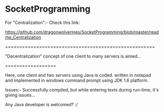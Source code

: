 SocketProgramming
=================

For "Centralization":- Check this link:

https://github.com/dragonwolverines/SocketProgramming/blob/master/readme_Centralization

=====================================================

"Decentralization" concept of one client to many servers is aimed...

==================

Here, one client and two servers using Java is coded. written in notepad and implemented in windows command prompt using JDK 1.6 platform.

Issues:- Successfully compiled, but while entering texts during run-time, it's giving issues... 

Any Java developer is welcomed? :/
